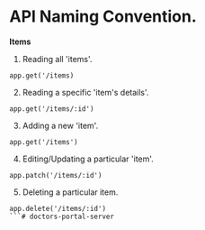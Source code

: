 # API Naming Convention.

**Items**

1. Reading all 'items'.

```
app.get('/items)
```

2. Reading a specific 'item's details'.

```
app.get('/items/:id')
```

3. Adding a new 'item'.

```
app.get('/items')
```

4. Editing/Updating a particular 'item'.

```
app.patch('/items/:id')
```

5. Deleting a particular item.

```
app.delete('/items/:id')
```#   d o c t o r s - p o r t a l - s e r v e r 
 
 